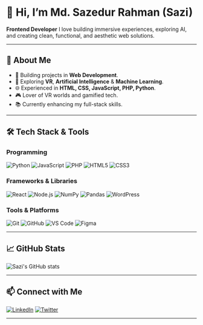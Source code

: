 # 👋 Hi, I’m Md. Sazedur Rahman (Sazi)

**Frontend Developer** 
I love building immersive experiences, exploring AI, and creating clean, functional, and aesthetic web solutions.  

---

## 🌟 About Me
- 🚀 Building projects in **Web Development**.  
- 🤖 Exploring **VR**, **Artificial Intelligence** & **Machine Learning**.  
- 🌐 Experienced in **HTML, CSS, JavaScript, PHP, Python**.  
- 🎮 Lover of VR worlds and gamified tech.  
- 📚 Currently enhancing my full-stack skills.  

---

## 🛠️ Tech Stack & Tools

### Programming
![Python](https://img.shields.io/badge/-Python-3776AB?style=flat&logo=python&logoColor=white)
![JavaScript](https://img.shields.io/badge/-JavaScript-F7DF1E?style=flat&logo=javascript&logoColor=black)
![PHP](https://img.shields.io/badge/-PHP-777BB4?style=flat&logo=php&logoColor=white)
![HTML5](https://img.shields.io/badge/-HTML5-E34F26?style=flat&logo=html5&logoColor=white)
![CSS3](https://img.shields.io/badge/-CSS3-1572B6?style=flat&logo=css3&logoColor=white)

### Frameworks & Libraries
![React](https://img.shields.io/badge/-React-61DAFB?style=flat&logo=react&logoColor=black)
![Node.js](https://img.shields.io/badge/-Node.js-339933?style=flat&logo=node.js&logoColor=white)
![NumPy](https://img.shields.io/badge/-NumPy-013243?style=flat)
![Pandas](https://img.shields.io/badge/-Pandas-150458?style=flat)
![WordPress](https://img.shields.io/badge/-WordPress-21759B?style=flat&logo=wordpress&logoColor=white)

### Tools & Platforms
![Git](https://img.shields.io/badge/-Git-F05032?style=flat&logo=git&logoColor=white)
![GitHub](https://img.shields.io/badge/-GitHub-181717?style=flat&logo=github&logoColor=white)
![VS Code](https://img.shields.io/badge/-VS%20Code-0078D7?style=flat&logo=visual-studio-code&logoColor=white)
![Figma](https://img.shields.io/badge/-Figma-F24E1E?style=flat&logo=figma&logoColor=white)

---

## 📈 GitHub Stats
![Sazi's GitHub stats](https://github-readme-stats.vercel.app/api?username=lesgo-Beyond&show_icons=true&theme=radical)

---

## 📫 Connect with Me
[![LinkedIn](https://img.shields.io/badge/-LinkedIn-0A66C2?style=flat&logo=linkedin&logoColor=white)]([https://linkedin.com/in/your-linkedin](https://www.linkedin.com/in/md-sazedur-rahman-7a0103328/))
[![Twitter](https://img.shields.io/badge/-Twitter-1DA1F2?style=flat&logo=twitter&logoColor=white)]([https://twitter.com/your-twitter](https://x.com/sazi_zZz))


---

